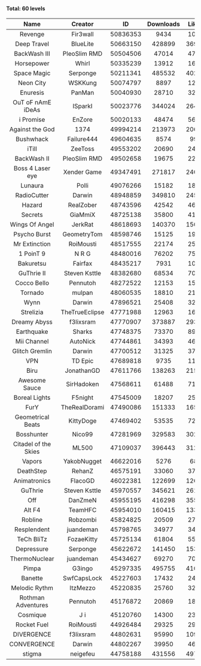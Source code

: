 #### Total: 60 levels

| Name | Creator | ID | Downloads | Likes |
|:---:|:---:|:---:|:---:|:---:|
| Revenge | Fir3wall | 50836353 | 9434 | 1081
| Deep Travel | BlueLite | 50663150 | 428899 | 36969
| BackWash III | PleoSlim RMD | 50504506 | 47014 | 4799
| Horsepower | Whirl | 50335239 | 13912 | 1697
| Space Magic | Serponge | 50211341 | 485532 | 40203
| Neon City | WSKKung | 50074797 | 8897 | 1284
| Enuresis | PanMan | 50040930 | 28710 | 3224
| OuT oF nAmE iDeAs | ISparkI | 50023776 | 344024 | 26495
| i Promise | EnZore | 50020133 | 48474 | 5650
| Against the God | 1374 | 49994214 | 213973 | 20611
| Bushwhack | Failure444 | 49604635 | 8574 | 999
| iTill | ZeeToss | 49553202 | 20690 | 2463
| BackWash II | PleoSlim RMD | 49502658 | 19675 | 2244
| Boss 4 Laser eye | Xender Game | 49347491 | 271817 | 24013
| Lunaura | Polli | 49076266 | 15182 | 1890
| RadioCutter | Darwin | 48948859 | 349810 | 24575
| Hazard | RealZober | 48743596 | 42542 | 4655
| Secrets | GiaMmiX | 48725138 | 35800 | 4132
| Wings Of Angel | JerkRat | 48618693 | 140370 | 15013
| Psycho Burst |  GeometryTom  | 48598746 | 15125 | 1933
| Mr Extinction | RoiMousti | 48517555 | 22174 | 2580
| 1 PoinT 9 | N R G | 48480016 | 76202 | 7552
| Bakuretsu | Fairfax | 48435217 | 7931 | 1009
| GuThrie II | Steven Ksttle | 48382680 | 68534 | 7012
| Cocco Bello | Pennutoh | 48272522 | 12153 | 1529
| Tornado | mulpan | 48060535 | 18810 | 2115
| Wynn | Darwin | 47896521 | 25408 | 3203
| Strelizia | TheTrueEclipse | 47771988 | 12963 | 1660
| Dreamy Abyss | f3lixsram | 47770907 | 373887 | 29396
| Earthquake  | Sharks | 47748375 | 73370 | 8945
| Mii Channel | AutoNick | 47744861 | 34393 | 4684
| Glitch Gremlin | Darwin | 47700512 | 31325 | 3734
| VPN | TD Epic | 47689818 | 9735 | 1107
| Biru | JonathanGD | 47611766 | 138263 | 21501
| Awesome Sauce | SirHadoken | 47568611 | 61488 | 7194
| Boreal Lights | F5night | 47545009 | 18207 | 2576
| FurY | TheRealDorami | 47490086 | 151333 | 16500
| Geometrical Beats | KittyDoge | 47469402 | 53535 | 7276
| Bosshunter | Nico99 | 47281969 | 329583 | 30221
| Citadel of the Skies | ML500 | 47109037 | 396443 | 31265
| Vapors | YakobNugget | 46622016 | 5276 | 683
| DeathStep | RehanZ | 46575191 | 33060 | 3775
| Animatronics | FlacoGD | 46022381 | 122699 | 12660
| GuThrie | Steven Ksttle | 45970557 | 345621 | 26105
| Off | DanZmeN | 45955195 | 416298 | 35563
| Alt F4 | TeamHFC | 45954010 | 160415 | 13310
| Robline | Robzombi | 45824825 | 20509 | 2701
| Resplendent | juandeman | 45798765 | 34977 | 3448
| TeCh BliTz | FozaeKitty | 45725134 | 61804 | 5575
| Depressure | Serponge | 45622672 | 141450 | 15398
| ThermoNuclear | juandeman | 45434627 | 69270 | 7069
| Pimpa | G3ingo | 45297335 | 495755 | 41005
| Banette | SwfCapsLock | 45227603 | 17432 | 2401
| Melodic Rythm | ItzMezzo | 45220835 | 25760 | 3275
| Rothman Adventures | Pennutoh | 45176872 | 20869 | 1816
| Cosmique | J i | 45120760 | 14300 | 2338
| Rocket Fuel | RoiMousti | 44926484 | 29325 | 2987
| DIVERGENCE | f3lixsram | 44802631 | 95990 | 10981
| CONVERGENCE | Darwin | 44802267 | 39950 | 4692
| stigma | neigefeu | 44758188 | 431556 | 49729
